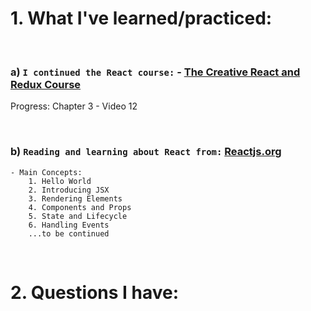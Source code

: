 # 1. What I've learned/practiced:

<br/>

### a) `I continued the React course:` - [The Creative React and Redux Course](https://developedbyed.com/courses/1203573/lectures/26842773)
Progress: Chapter 3 - Video 12

<br/>

### b) `Reading and learning about React from:` [Reactjs.org](https://reactjs.org/docs/hello-world.html)

    - Main Concepts:
        1. Hello World
        2. Introducing JSX
        3. Rendering Elements
        4. Components and Props
        5. State and Lifecycle
        6. Handling Events
        ...to be continued

<br/>

# 2. Questions I have:

<br/>

    

